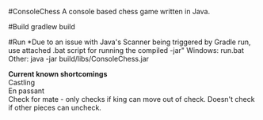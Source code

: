 #ConsoleChess
A console based chess game written in Java.

#Build
gradlew build

#Run
*Due to an issue with Java's Scanner being triggered by Gradle run, use attached .bat script for running the compiled -jar"
Windows: run.bat
Other: java -jar build/libs/ConsoleChess.jar

**Current known shortcomings**  
Castling  
En passant  
Check for mate - only checks if king can move out of check. Doesn't check if other pieces can uncheck.
